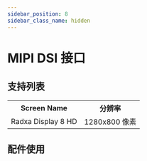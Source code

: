 ```yaml
---
sidebar_position: 8
sidebar_class_name: hidden
---
```


# MIPI DSI 接口

## 支持列表

  <table>
    <tr>
      <th>Screen Name</th>
      <th>分辨率</th>
    </tr>
    <tr>
      <td>Radxa Display 8 HD</td>
      <td>1280x800 像素</td>
    </tr>
  </table>

## 配件使用
